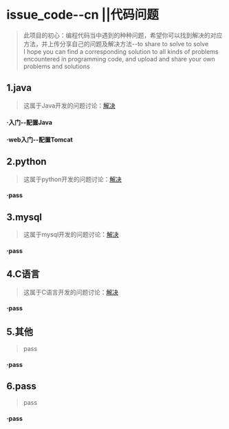 # issue_code--cn ||代码问题
>此项目的初心：编程代码当中遇到的种种问题，希望你可以找到解决的对应方法，并上传分享自己的问题及解决方法--to share to solve to solve
<br />I hope you can find a corresponding solution to all kinds of problems encountered in programming code, and upload and share your own problems and solutions

## 1.java
>这属于Java开发的问题讨论：[解决](/solution/Java问题.md)
#### ·入门--配置Java
#### ·web入门--配置Tomcat

## 2.python
> 这属于python开发的问题讨论：[解决](/solution/python问题.md)
#### ·pass

## 3.mysql
> 这属于mysql开发的问题讨论：[解决](/solution/mysql问题.md)
#### ·pass

## 4.C语言
> 这属于C语言开发的问题讨论：[解决](/solution/python问题.md)
#### ·pass

## 5.其他
> pass
#### ·pass

## 6.pass
> pass
#### ·pass

